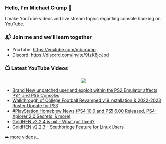 ### Hello, I'm Michael Crump 👋

I make YouTube videos and live stream topics regarding console hacking on YouTube. 

### 📬 Join me and we'll learn together

- YouTube: https://youtube.com/mbcrump
- Discord: https://discord.com/invite/9fzK8jcJpd

### 📺 Latest YouTube Videos

<div align="center">

[<img src="https://img.shields.io/badge/-Subscribe-red?style=for-the-badge&logo=youtube&logoColor=white"/>](https://www.youtube.com/c/mbcrump?sub_confirmation=1)

</div>

<!-- YOUTUBE:START -->
- [Brand New unpatched userland exploit within the PS2 Emulator affects PS4 and PS5 Consoles](https://www.youtube.com/watch?v=q38C26OREdk)
- [Walkthrough of College Football Revamped v19 Installation &amp; 2022-2023 Roster Update for PS3](https://www.youtube.com/watch?v=z2bsIa_UFEg)
- [#PlayStation Homebrew News &lpar;PS4 10.0 and PS5 6.00 Released, PS4-Xplorer 2.0 Secrets, &amp; more&rpar;](https://www.youtube.com/watch?v=PivmJhRWADs)
- [GoldHEN v2.2.4 is out - What got fixed?](https://www.youtube.com/watch?v=5D_Cqs4_90g)
- [GoldHEN v2.2.3 - Southbridge Feature for Linux Users](https://www.youtube.com/watch?v=eWlZvcExIb8)
<!-- YOUTUBE:END -->

➡️ [more videos...](https://youtube.com/mbcrump)

